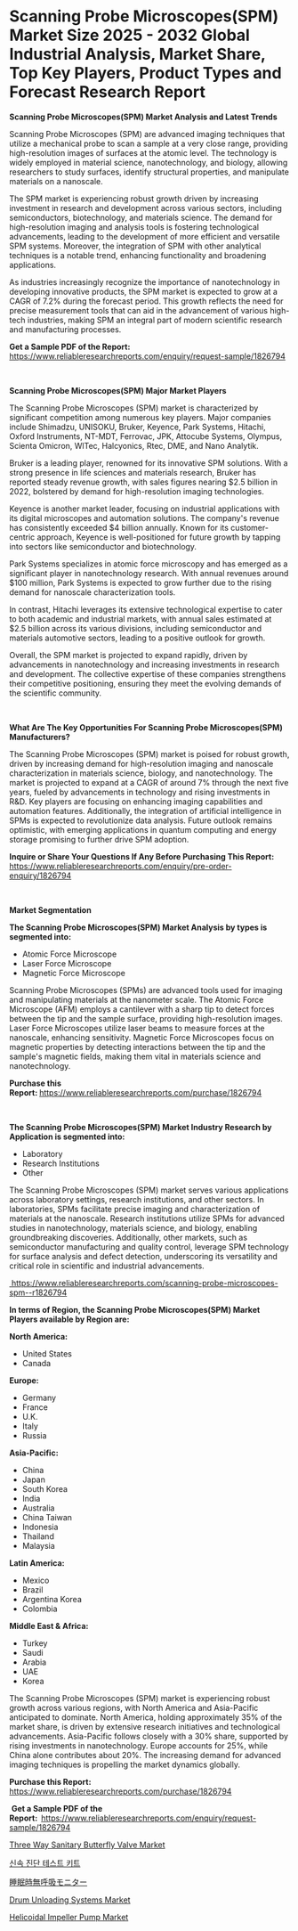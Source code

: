 <p><h1>Scanning Probe Microscopes(SPM) Market Size 2025 - 2032 Global Industrial Analysis, Market Share, Top Key Players, Product Types and Forecast Research Report</h1></p><p><strong>Scanning Probe Microscopes(SPM) Market Analysis and Latest Trends</strong></p>
<p><p>Scanning Probe Microscopes (SPM) are advanced imaging techniques that utilize a mechanical probe to scan a sample at a very close range, providing high-resolution images of surfaces at the atomic level. The technology is widely employed in material science, nanotechnology, and biology, allowing researchers to study surfaces, identify structural properties, and manipulate materials on a nanoscale.</p><p>The SPM market is experiencing robust growth driven by increasing investment in research and development across various sectors, including semiconductors, biotechnology, and materials science. The demand for high-resolution imaging and analysis tools is fostering technological advancements, leading to the development of more efficient and versatile SPM systems. Moreover, the integration of SPM with other analytical techniques is a notable trend, enhancing functionality and broadening applications.</p><p>As industries increasingly recognize the importance of nanotechnology in developing innovative products, the SPM market is expected to grow at a CAGR of 7.2% during the forecast period. This growth reflects the need for precise measurement tools that can aid in the advancement of various high-tech industries, making SPM an integral part of modern scientific research and manufacturing processes.</p></p>
<p><strong>Get a Sample PDF of the Report:&nbsp;</strong> <a href="https://www.reliableresearchreports.com/enquiry/request-sample/1826794?utm_campaign=38&utm_medium=2&utm_source=Github&utm_content=ia&utm_term=12042025&utm_id=scanning-probe-microscopesspm">https://www.reliableresearchreports.com/enquiry/request-sample/1826794</a></p>
<p>&nbsp;</p>
<p><strong>Scanning Probe Microscopes(SPM) Major Market Players</strong></p>
<p><p>The Scanning Probe Microscopes (SPM) market is characterized by significant competition among numerous key players. Major companies include Shimadzu, UNISOKU, Bruker, Keyence, Park Systems, Hitachi, Oxford Instruments, NT-MDT, Ferrovac, JPK, Attocube Systems, Olympus, Scienta Omicron, WlTec, Halcyonics, Rtec, DME, and Nano Analytik.</p><p>Bruker is a leading player, renowned for its innovative SPM solutions. With a strong presence in life sciences and materials research, Bruker has reported steady revenue growth, with sales figures nearing $2.5 billion in 2022, bolstered by demand for high-resolution imaging technologies. </p><p>Keyence is another market leader, focusing on industrial applications with its digital microscopes and automation solutions. The company's revenue has consistently exceeded $4 billion annually. Known for its customer-centric approach, Keyence is well-positioned for future growth by tapping into sectors like semiconductor and biotechnology.</p><p>Park Systems specializes in atomic force microscopy and has emerged as a significant player in nanotechnology research. With annual revenues around $100 million, Park Systems is expected to grow further due to the rising demand for nanoscale characterization tools.</p><p>In contrast, Hitachi leverages its extensive technological expertise to cater to both academic and industrial markets, with annual sales estimated at $2.5 billion across its various divisions, including semiconductor and materials automotive sectors, leading to a positive outlook for growth.</p><p>Overall, the SPM market is projected to expand rapidly, driven by advancements in nanotechnology and increasing investments in research and development. The collective expertise of these companies strengthens their competitive positioning, ensuring they meet the evolving demands of the scientific community.</p></p>
<p>&nbsp;</p>
<p><strong>What Are The Key Opportunities For Scanning Probe Microscopes(SPM) Manufacturers?</strong></p>
<p><p>The Scanning Probe Microscopes (SPM) market is poised for robust growth, driven by increasing demand for high-resolution imaging and nanoscale characterization in materials science, biology, and nanotechnology. The market is projected to expand at a CAGR of around 7% through the next five years, fueled by advancements in technology and rising investments in R&D. Key players are focusing on enhancing imaging capabilities and automation features. Additionally, the integration of artificial intelligence in SPMs is expected to revolutionize data analysis. Future outlook remains optimistic, with emerging applications in quantum computing and energy storage promising to further drive SPM adoption.</p></p>
<p><strong>Inquire or Share Your Questions If Any Before Purchasing This Report:</strong> <a href="https://www.reliableresearchreports.com/enquiry/pre-order-enquiry/1826794?utm_campaign=38&utm_medium=2&utm_source=Github&utm_content=ia&utm_term=12042025&utm_id=scanning-probe-microscopesspm">https://www.reliableresearchreports.com/enquiry/pre-order-enquiry/1826794</a></p>
<p>&nbsp;</p>
<p><strong>Market Segmentation</strong></p>
<p><strong>The Scanning Probe Microscopes(SPM) Market Analysis by types is segmented into:</strong></p>
<p><ul><li>Atomic Force Microscope</li><li>Laser Force Microscope</li><li>Magnetic Force Microscope</li></ul></p>
<p><p>Scanning Probe Microscopes (SPMs) are advanced tools used for imaging and manipulating materials at the nanometer scale. The Atomic Force Microscope (AFM) employs a cantilever with a sharp tip to detect forces between the tip and the sample surface, providing high-resolution images. Laser Force Microscopes utilize laser beams to measure forces at the nanoscale, enhancing sensitivity. Magnetic Force Microscopes focus on magnetic properties by detecting interactions between the tip and the sample's magnetic fields, making them vital in materials science and nanotechnology.</p></p>
<p><strong>Purchase this Report:&nbsp;</strong><a href="https://www.reliableresearchreports.com/purchase/1826794?utm_campaign=38&utm_medium=2&utm_source=Github&utm_content=ia&utm_term=12042025&utm_id=scanning-probe-microscopesspm">https://www.reliableresearchreports.com/purchase/1826794</a></p>
<p>&nbsp;</p>
<p><strong>The Scanning Probe Microscopes(SPM) Market Industry Research by Application is segmented into:</strong></p>
<p><ul><li>Laboratory</li><li>Research Institutions</li><li>Other</li></ul></p>
<p><p>The Scanning Probe Microscopes (SPM) market serves various applications across laboratory settings, research institutions, and other sectors. In laboratories, SPMs facilitate precise imaging and characterization of materials at the nanoscale. Research institutions utilize SPMs for advanced studies in nanotechnology, materials science, and biology, enabling groundbreaking discoveries. Additionally, other markets, such as semiconductor manufacturing and quality control, leverage SPM technology for surface analysis and defect detection, underscoring its versatility and critical role in scientific and industrial advancements.</p></p>
<p><a href="https://www.reliableresearchreports.com/scanning-probe-microscopes-spm--r1826794?utm_campaign=38&utm_medium=2&utm_source=Github&utm_content=ia&utm_term=12042025&utm_id=scanning-probe-microscopesspm">&nbsp;https://www.reliableresearchreports.com/scanning-probe-microscopes-spm--r1826794</a></p>
<p><strong>In terms of Region, the Scanning Probe Microscopes(SPM) Market Players available by Region are:</strong></p>
<p>
    <p> <strong> North America: </strong>
        <ul>
            <li>United States</li>
            <li>Canada</li>
        </ul>
        </p> 
    <p> <strong> Europe: </strong>
        <ul>
            <li>Germany</li>
            <li>France</li>
            <li>U.K.</li>
            <li>Italy</li>
            <li>Russia</li>
        </ul>
        </p> 
    <p> <strong> Asia-Pacific: </strong>
        <ul>
            <li>China</li>
            <li>Japan</li>
            <li>South Korea</li>
            <li>India</li>
            <li>Australia</li>
            <li>China Taiwan</li>
            <li>Indonesia</li>
            <li>Thailand</li>
            <li>Malaysia</li>
        </ul>
        </p> 
    <p> <strong> Latin America: </strong>
        <ul>
            <li>Mexico</li>
            <li>Brazil</li>
            <li>Argentina Korea</li>
            <li>Colombia</li>
        </ul>
        </p> 
    <p> <strong> Middle East & Africa: </strong>
        <ul>
            <li>Turkey</li>
            <li>Saudi</li>
            <li>Arabia</li>
            <li>UAE</li>
            <li>Korea</li>
        </ul>
    </p>
    </p>
<p><p>The Scanning Probe Microscopes (SPM) market is experiencing robust growth across various regions, with North America and Asia-Pacific anticipated to dominate. North America, holding approximately 35% of the market share, is driven by extensive research initiatives and technological advancements. Asia-Pacific follows closely with a 30% share, supported by rising investments in nanotechnology. Europe accounts for 25%, while China alone contributes about 20%. The increasing demand for advanced imaging techniques is propelling the market dynamics globally.</p></p>
<p><strong>Purchase this Report: </strong><a href="https://www.reliableresearchreports.com/purchase/1826794?utm_campaign=38&utm_medium=2&utm_source=Github&utm_content=ia&utm_term=12042025&utm_id=scanning-probe-microscopesspm">https://www.reliableresearchreports.com/purchase/1826794</a></p>
<p>&nbsp;<strong>Get a Sample PDF of the Report:&nbsp;&nbsp;</strong><a href="https://www.reliableresearchreports.com/enquiry/request-sample/1826794?utm_campaign=38&utm_medium=2&utm_source=Github&utm_content=ia&utm_term=12042025&utm_id=scanning-probe-microscopesspm">https://www.reliableresearchreports.com/enquiry/request-sample/1826794</a></p>
<p><strong></strong></p>
<p><p><a href="https://github.com/brabolyrah3h/Market-Research-Report-List-1/blob/main/three-way-sanitary-butterfly-valve-market.md?utm_campaign=38&utm_medium=2&utm_source=Github&utm_content=ia&utm_term=12042025&utm_id=scanning-probe-microscopesspm">Three Way Sanitary Butterfly Valve Market</a></p><p><a href="https://github.com/laholand/Market-Research-Report-List-7/blob/main/460492554943.md?utm_campaign=38&utm_medium=2&utm_source=Github&utm_content=ia&utm_term=12042025&utm_id=scanning-probe-microscopesspm">신속 진단 테스트 키트</a></p><p><a href="https://github.com/mohamedbakry57/Market-Research-Report-List-7/blob/main/841754054873.md?utm_campaign=38&utm_medium=2&utm_source=Github&utm_content=ia&utm_term=12042025&utm_id=scanning-probe-microscopesspm">睡眠時無呼吸モニター</a></p><p><a href="https://github.com/sekohlorik/Market-Research-Report-List-1/blob/main/drum-unloading-systems-market.md?utm_campaign=38&utm_medium=2&utm_source=Github&utm_content=ia&utm_term=12042025&utm_id=scanning-probe-microscopesspm">Drum Unloading Systems Market</a></p><p><a href="https://github.com/avirsuckra/Market-Research-Report-List-1/blob/main/helicoidal-impeller-pump-market.md?utm_campaign=38&utm_medium=2&utm_source=Github&utm_content=ia&utm_term=12042025&utm_id=scanning-probe-microscopesspm">Helicoidal Impeller Pump Market</a></p></p>